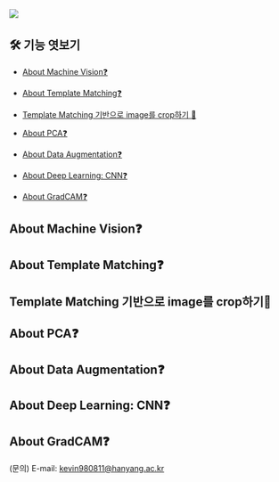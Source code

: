 <img src="https://capsule-render.vercel.app/api?type=rounded&color=A3DCBE&height=200&section=header&text=Guideline%20for%20beginner&fontSize=70" />

<img srd="https://img.shields.io.badge/#3776AB-1C768F?style=flat-square&logo=Python&logocolor=white"/>

## 🛠 기능 엿보기
  - [About Machine Vision❓ ](#about-Machine-Vision)
  - [About Template Matching❓ ](#about-Template-Matching)
  - [Template Matching 기반으로 image를 crop하기 🎯 ](#template-matching-기반으로-image를-crop하기)
  
  - [About PCA❓ ](#about-PCA)
  - [About Data Augmentation❓ ](#About-Data-Augmentation)
  - [About Deep Learning: CNN❓ ](#About-Deep-Learning:-CNN)
  - [About GradCAM❓ ](#About-GradCAM)



## About Machine Vision❓ 
## About Template Matching❓ 
## Template Matching 기반으로 image를 crop하기🎯 

## About PCA❓ 
## About Data Augmentation❓ 
## About Deep Learning: CNN❓ 
## About GradCAM❓ 


(문의) E-mail: kevin980811@hanyang.ac.kr
